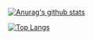 
[![Anurag's github stats](https://github-readme-stats.vercel.app/api?username=VictorSilvaaa)](https://github.com/anuraghazra/github-readme-stats)

[![Top Langs](https://github-readme-stats.vercel.app/api/top-langs/?username=VictorSilvaaa&layout=compact)](https://github.com/anuraghazra/github-readme-stats)
